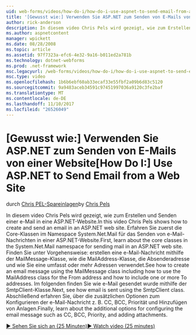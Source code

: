 ```yaml
---
uid: web-forms/videos/how-do-i/how-do-i-use-aspnet-to-send-email-from-a-web-site
title: '[Gewusst wie:] Verwenden Sie ASP.NET zum Senden von E-Mails von einer Website | Microsoft Docs'
author: rick-anderson
description: In diesem video Chris Pels wird gezeigt, wie zum Erstellen und Senden einer e-Mail in eine ASP.NET-Website. Lernen Sie zunächst die Kernklassen in der System.Net.Mail Namespace f...
ms.author: aspnetcontent
manager: wpickett
ms.date: 08/28/2008
ms.topic: article
ms.assetid: 97f7323a-efc6-4e32-9a16-b011ed2a781b
ms.technology: dotnet-webforms
ms.prod: .net-framework
msc.legacyurl: /web-forms/videos/how-do-i/how-do-i-use-aspnet-to-send-email-from-a-web-site
msc.type: video
ms.openlocfilehash: 1b6b6ebf60ab33ecaf33e55fbf2a09b6d83c5120
ms.sourcegitcommit: 9a9483aceb34591c97451997036a9120c3fe2baf
ms.translationtype: MT
ms.contentlocale: de-DE
ms.lasthandoff: 11/10/2017
ms.locfileid: "26526049"
---
```

<a name="how-do-i-use-aspnet-to-send-email-from-a-web-site"></a><span data-ttu-id="8ebbd-104">[Gewusst wie:] Verwenden Sie ASP.NET zum Senden von E-Mails von einer Website</span><span class="sxs-lookup"><span data-stu-id="8ebbd-104">[How Do I:] Use ASP.NET to Send Email from a Web Site</span></span>
====================
<span data-ttu-id="8ebbd-105">durch [Chris PEL-Spareinlagen](https://twitter.com/chrispels)</span><span class="sxs-lookup"><span data-stu-id="8ebbd-105">by [Chris Pels](https://twitter.com/chrispels)</span></span>

<span data-ttu-id="8ebbd-106">In diesem video Chris Pels wird gezeigt, wie zum Erstellen und Senden einer e-Mail in eine ASP.NET-Website.</span><span class="sxs-lookup"><span data-stu-id="8ebbd-106">In this video Chris Pels shows how to create and send an email in an ASP.NET web site.</span></span> <span data-ttu-id="8ebbd-107">Erfahren Sie zuerst die Core-Klassen im Namespace System.Net.Mail für das Senden von e-Mail-Nachrichten in einer ASP.NET-Website.</span><span class="sxs-lookup"><span data-stu-id="8ebbd-107">First, learn about the core classes in the System.Net.Mail namespace for sending mail in an ASP.NET web site.</span></span> <span data-ttu-id="8ebbd-108">Finden Sie unter Vorgehensweise: erstellen eine e-Mail-Nachricht mithilfe der MailMessage-Klasse, wie die MailAddress-Klasse, die Absenderadresse und wie Sie eine umfasst oder mehr Adressen verwendet.</span><span class="sxs-lookup"><span data-stu-id="8ebbd-108">See how to create an email message using the MailMessage class including how to use the MailAddress class for the From address and how to include one or more To addresses.</span></span> <span data-ttu-id="8ebbd-109">Im folgenden finden Sie wie e-Mail gesendet wurde mithilfe der SmtpClient-Klasse.</span><span class="sxs-lookup"><span data-stu-id="8ebbd-109">Next, see how email is sent using the SmtpClient class.</span></span> <span data-ttu-id="8ebbd-110">Abschließend erfahren Sie, über die zusätzlichen Optionen zum Konfigurieren der e-Mail-Nachricht z. B. CC, BCC, Priorität und Hinzufügen von Anlagen.</span><span class="sxs-lookup"><span data-stu-id="8ebbd-110">Finally, learn about the additional options for configuring the email message such as CC, BCC, Priority, and adding attachments.</span></span>

[<span data-ttu-id="8ebbd-111">&#9654; Sehen Sie sich an (25 Minuten)</span><span class="sxs-lookup"><span data-stu-id="8ebbd-111">&#9654; Watch video (25 minutes)</span></span>](https://channel9.msdn.com/Blogs/ASP-NET-Site-Videos/how-do-i-use-aspnet-to-send-email-from-a-web-site)
